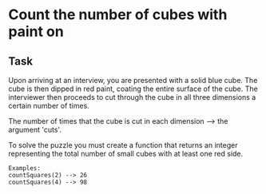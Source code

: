 # Count the number of cubes with paint on

## Task
Upon arriving at an interview, you are presented with a solid blue cube. 
The cube is then dipped in red paint, coating the entire surface of the cube. 
The interviewer then proceeds to cut through the cube in all three dimensions a certain number of times.

The number of times that the cube is cut in each dimension --> the argument 'cuts'.

To solve the puzzle you must create a function that returns an integer representing the total number of small cubes with at least one red side.

```
Examples:
countSquares(2) --> 26
countSquares(4) --> 98
```

